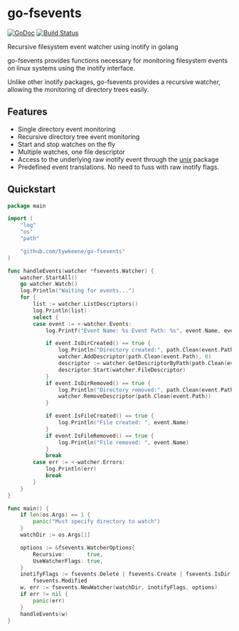 # go-fsevents
[![GoDoc](https://godoc.org/github.com/tywkeene/go-fsevents?status.svg)](https://godoc.org/github.com/tywkeene/go-fsevents)
[![Build Status](https://travis-ci.org/tywkeene/autobd.svg?branch=dev)](https://travis-ci.org/tywkeene/autobd)

Recursive filesystem event watcher using inotify in golang

go-fsevents provides functions necessary for monitoring filesystem events on linux systems using the inotify interface.

Unlike other inotify packages, go-fsevents provides a recursive watcher, allowing the monitoring of directory trees easily.

## Features
- Single directory event monitoring
- Recursive directory tree event monitoring
- Start and stop watches on the fly
- Multiple watches, one file descriptor
- Access to the underlying raw inotify event through the [unix](https://godoc.org/golang.org/x/sys/unix) package
- Predefined event translations. No need to fuss with raw inotify flags.

## Quickstart

```go
package main

import (
	"log"
	"os"
	"path"

	"github.com/tywkeene/go-fsevents"
)

func handleEvents(watcher *fsevents.Watcher) {
	watcher.StartAll()
	go watcher.Watch()
	log.Println("Waiting for events...")
	for {
		list := watcher.ListDescriptors()
		log.Println(list)
		select {
		case event := <-watcher.Events:
			log.Printf("Event Name: %s Event Path: %s", event.Name, event.Path)

			if event.IsDirCreated() == true {
				log.Println("Directory created:", path.Clean(event.Path))
				watcher.AddDescriptor(path.Clean(event.Path), 0)
				descriptor := watcher.GetDescriptorByPath(path.Clean(event.Path))
				descriptor.Start(watcher.FileDescriptor)
			}
			if event.IsDirRemoved() == true {
				log.Println("Directory removed:", path.Clean(event.Path))
				watcher.RemoveDescriptor(path.Clean(event.Path))
			}

			if event.IsFileCreated() == true {
				log.Println("File created: ", event.Name)
			}
			if event.IsFileRemoved() == true {
				log.Println("File removed: ", event.Name)
			}
			break
		case err := <-watcher.Errors:
			log.Println(err)
			break
		}
	}
}

func main() {
	if len(os.Args) == 1 {
		panic("Must specify directory to watch")
	}
	watchDir := os.Args[1]

	options := &fsevents.WatcherOptions{
		Recursive:       true,
		UseWatcherFlags: true,
	}
	inotifyFlags := fsevents.Delete | fsevents.Create | fsevents.IsDir | fsevents.Modified | fsevents.MovedTo |
		fsevents.Modified
	w, err := fsevents.NewWatcher(watchDir, inotifyFlags, options)
	if err != nil {
		panic(err)
	}
	handleEvents(w)
}
```
